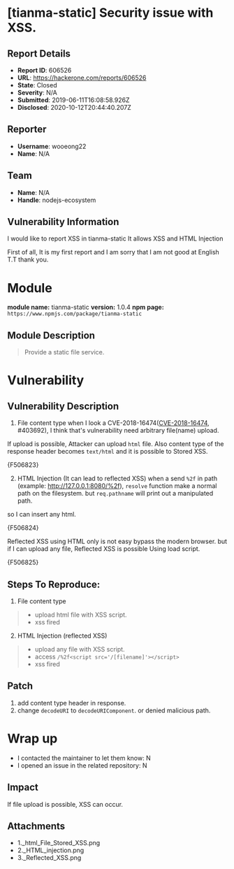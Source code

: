 # [tianma-static] Security issue with XSS.

## Report Details
- **Report ID**: 606526
- **URL**: https://hackerone.com/reports/606526
- **State**: Closed
- **Severity**: N/A
- **Submitted**: 2019-06-11T16:08:58.926Z
- **Disclosed**: 2020-10-12T20:44:40.207Z

## Reporter
- **Username**: wooeong22
- **Name**: N/A

## Team
- **Name**: N/A
- **Handle**: nodejs-ecosystem

## Vulnerability Information
I would like to report XSS in tianma-static
It allows XSS and HTML Injection

First of all, It is my first report and I am sorry that I am not good at English T.T 
thank you.

# Module

**module name:** tianma-static
**version:** 1.0.4
**npm page:** `https://www.npmjs.com/package/tianma-static`

## Module Description

> Provide a static file service.

# Vulnerability

## Vulnerability Description

1) File content type
when I look a CVE-2018-16474([CVE-2018-16474](https://www.cvedetails.com/cve/CVE-2018-16474/), #403692), I think that's vulnerability need arbitrary file(name) upload.

If upload is possible, Attacker can upload `html` file. Also content type of the response header becomes `text/html` and it is possible to Stored XSS.

{F506823}

2) HTML Injection (It can lead to reflected XSS)
when a send `%2f` in path (example: http://127.0.0.1:8080/%2f), `resolve` function make a normal path on the filesystem. but `req.pathname` will print out a manipulated path.

so I can insert any html.

{F506824}

Reflected XSS using HTML only is not easy bypass the modern browser.
but if I can upload any file, Reflected XSS is possible Using load script.

{F506825}

## Steps To Reproduce:

1) File content type
> - upload html file with XSS script. 
> - xss fired

2) HTML Injection (reflected XSS)
> - upload any file with XSS script.
> - access `/%2f<script src='/[filename]'></script>`
> - xss fired

## Patch

1. add content type header in response. 
2. change `decodeURI` to `decodeURIComponent`. or denied malicious path.

# Wrap up
- I contacted the maintainer to let them know: N
- I opened an issue in the related repository: N

## Impact

If file upload is possible, XSS can occur.

## Attachments
- 1._html_File_Stored_XSS.png
- 2._HTML_injection.png
- 3._Reflected_XSS.png
